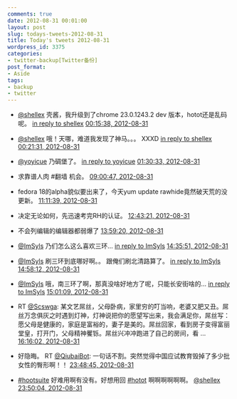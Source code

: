 ```yaml
---
comments: true
date: 2012-08-31 00:01:00
layout: post
slug: todays-tweets-2012-08-31
title: Today's tweets 2012-08-31
wordpress_id: 3375
categories:
- twitter-backup[Twitter备份]
post_format:
- Aside
tags:
- backup
- twitter
---
```





  * [@shellex](http://twitter.com/shellex) 壳酱，我升级到了chrome 23.0.1243.2 dev 版本，hotot还是乱码呢。 [in reply to shellex](http://twitter.com/shellex/statuses/241197465079017472) [00:15:38, 2012-08-31](http://twitter.com/gfrog/statuses/241207560177344512)





  * [@shellex](http://twitter.com/shellex) 哦！天哪，难道我发现了神马。。。 XXXD [in reply to shellex](http://twitter.com/shellex/statuses/241208688357023744) [00:21:31, 2012-08-31](http://twitter.com/gfrog/statuses/241209040611463168)





  * [@yoyicue](http://twitter.com/yoyicue) 乃碉堡了。 [in reply to yoyicue](http://twitter.com/yoyicue/statuses/241222532395593728) [01:30:33, 2012-08-31](http://twitter.com/gfrog/statuses/241226415603859456)





  * 求靠谱人肉 #翻墙 机会。 [09:00:47, 2012-08-31](http://twitter.com/gfrog/statuses/241339718393008128)





  * fedora 18的alpha貌似要出来了，今天yum update rawhide竟然破天荒的没更新。 [11:11:39, 2012-08-31](http://twitter.com/gfrog/statuses/241372652785242112)





  * 决定无论如何，先迅速考完RH的认证。 [12:43:21, 2012-08-31](http://twitter.com/gfrog/statuses/241395730625986561)





  * 不会列编辑的编辑器都弱爆了 [13:59:20, 2012-08-31](http://twitter.com/gfrog/statuses/241414851291914241)





  * [@ImSyls](http://twitter.com/ImSyls) 乃们怎么这么喜欢三环… [in reply to ImSyls](http://twitter.com/ImSyls/statuses/241419213057703936) [14:35:51, 2012-08-31](http://twitter.com/gfrog/statuses/241424040177324033)





  * [@ImSyls](http://twitter.com/ImSyls) 刷三环到底哪好啊。。 跟俺们刷北清路算了。 [in reply to ImSyls](http://twitter.com/ImSyls/statuses/241426269965787136) [14:58:12, 2012-08-31](http://twitter.com/gfrog/statuses/241429666202787840)





  * [@ImSyls](http://twitter.com/ImSyls) 哦，南三环了啊，那真没啥好地方了呢，只能长安街啥的… [in reply to ImSyls](http://twitter.com/ImSyls/statuses/241429817575227392) [15:01:09, 2012-08-31](http://twitter.com/gfrog/statuses/241430410108747776)





  * RT [@Scswga](http://twitter.com/Scswga): 某文艺屌丝，父母卧病，家里穷的叮当响，老婆又肥又丑。屌丝万念俱灰之时遇到灯神，灯神说把你的愿望写出来，我会满足你，屌丝写：愿父母是健康的，家庭是富裕的，妻子是美的。屌丝回家，看到房子变得富丽堂皇，打开门，父母精神矍铄。屌丝兴冲冲跑进了自己的房间，看 ... [16:16:02, 2012-08-31](http://twitter.com/gfrog/statuses/241449252298043392)





  * 好隐晦。 RT [@QiubaiBot](http://twitter.com/QiubaiBot): 一句话不割。突然觉得中国应试教育毁掉了多少批女性的臀形啊！！ [23:48:45, 2012-08-31](http://twitter.com/gfrog/statuses/241563181531672576)





  * [#hootsuite](http://search.twitter.com/search?q=%23hootsuite) 好难用啊有没有。好想用回 [#hotot](http://search.twitter.com/search?q=%23hotot) 啊啊啊啊啊啊。 [@shellex](http://twitter.com/shellex) [23:50:04, 2012-08-31](http://twitter.com/gfrog/statuses/241563512755867648)





